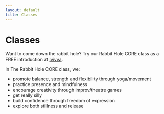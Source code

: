 ```yaml
---
layout: default
title: Classes
---
```


# Classes

Want to come down the rabbit hole? Try our Rabbit Hole CORE class as a FREE
introduction at [Ivivva][].

In The Rabbit Hole CORE class, we:

<ul class="hanging">
    <li>promote balance, strength and flexibility through yoga/movement</li>
    <li>practice presence and mindfulness</li>
    <li>encourage creativity through improv/theatre games</li>
    <li>get really silly</li>
    <li>build confidence through freedom of expression</li>
    <li>explore both stillness and release</li>
</ul>

[Ivivva]: http://info.ivivva.com/newyork/new-york-city-showroom
